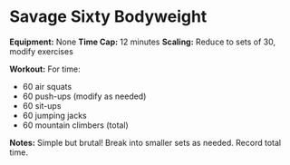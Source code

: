 # Savage Sixty Bodyweight

**Equipment:** None
**Time Cap:** 12 minutes
**Scaling:** Reduce to sets of 30, modify exercises

**Workout:**
For time:
- 60 air squats
- 60 push-ups (modify as needed)
- 60 sit-ups
- 60 jumping jacks
- 60 mountain climbers (total)

**Notes:** Simple but brutal! Break into smaller sets as needed. Record total time.